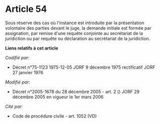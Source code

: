 # Article 54

Sous réserve des cas où l'instance est introduite par la présentation volontaire des parties devant le juge, la demande
initiale est formée par assignation, par remise d'une requête conjointe au secrétariat de la juridiction ou par requête ou
déclaration au secrétariat de la juridiction.

**Liens relatifs à cet article**

_Codifié par_:

  - Décret n°75-1123 1975-12-05 JORF 9 décembre 1975 rectificatif JORF 27 janvier 1976

_Modifié par_:

  - Décret n°2005-1678 du 28 décembre 2005 - art. 2 () JORF 29 décembre 2005 en vigueur le 1er mars 2006

_Cité par_:

  - Code de procédure civile - art. 1052 (VD)
